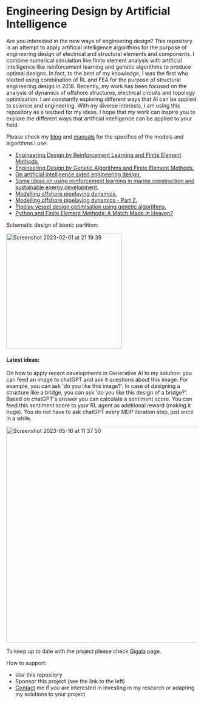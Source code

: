 # Engineering Design by Artificial Intelligence

Are you interested in the new ways of engineering design? This repository is an attempt to apply artificial intelligence algorithms for the purpose of engineering design of electrical and structural elements and components. I combine numerical simulation like finite element analysis with artificial intelligence like reinforcement learning and genetic algorithms to produce optimal designs. In fact, to the best of my knowledge, I was the first who started using combination of RL and FEA for the purpose of structural engineering design in 2018. Recently, my work has been focused on the analysis of dynamics of offshore structures, electrical circuits and topology optimization. I am constantly exploring different ways that AI can be applied to science and engineering. With my diverse interests, I am using this repository as a testbed for my ideas. I hope that my work can inspire you to explore the different ways that artificial intelligence can be applied to your field.
 
 
Please check my [blog](https://gigatskhondia.medium.com/) and [manuals](https://gigatskhondia.github.io/gigala/) for the specifics of the models and algorithms I use:

* [Engineering Design by Reinforcement Learning and Finite Element Methods.](https://gigatskhondia.medium.com/engineering-design-by-reinforcement-learning-and-finite-element-methods-82eb57796424)
* [Engineering Design by Genetic Algorithms and Finite Element Methods.](https://gigatskhondia.medium.com/engineering-design-by-genetic-algorithms-and-finite-element-methods-5077ebadd16e)
* [On artificial intelligence aided engineering design.](https://gigatskhondia.medium.com/on-artificial-intelligence-aided-engineering-design-a6cf6f76b3d9)
* [Some ideas on using reinforcement learning in marine construction and sustainable energy development.](https://gigatskhondia.medium.com/using-reinforcement-learning-in-marine-construction-and-sustainable-energy-development-b5f301fb2397)
* [Modelling offshore pipelaying dynamics.](https://medium.com/@gigatskhondia/modelling-pipelay-dynamics-with-second-order-ordinary-differential-equation-using-python-4d6fc24055b)
* [Modelling offshore pipelaying dynamics - Part 2.](https://gigatskhondia.medium.com/modelling-offshore-pipelaying-dynamics-part-2-in-6-dof-a360965a7a89)
* [Pipelay vessel design optimisation using genetic algorithms.](https://medium.com/@gigatskhondia/pipelay-vessel-design-optimisation-using-genetic-algorithms-506aa04212f1)
* [Python and Finite Element Methods: A Match Made in Heaven?](https://gigatskhondia.medium.com/python-and-finite-element-methods-a-match-made-in-heaven-ee2ed7ca14ee)


Schematic design of bionic partition: 

<img width="304" alt="Screenshot 2023-02-01 at 21 19 39" src="https://user-images.githubusercontent.com/31343916/216661713-34ff7766-0a4d-436d-979c-72053c2c45c8.png">

#### Latest ideas: ####
On how to apply recent developments in Generative AI to my solution: you can feed an image to chatGPT and ask it questions about this image. For example, you can ask 'do you like this image?'. In case of designing a structure like a bridge, you can ask 'do you like this design of a bridge?'. Based on chatGPT's answer you can calculate a sentiment score. You can feed this sentiment score to your RL agent as additional reward (making it huge). You do not have to ask chatGPT every MDP iteration step, just once in a while.

<img width="568" alt="Screenshot 2023-05-16 at 11 37 50" src="https://github.com/gigatskhondia/gigala/assets/31343916/ef983d4e-e8f6-456e-80b9-d2fa95aba1d8">

To keep up to date with the project please check [Gigala](https://www.facebook.com/GigaTsk) page.


How to support:
* star this repository
* Sponsor this project (see the link to the left) 
* [Contact](https://www.facebook.com/GigaTsk) me if you are interested in investing in my research or adapting my solutions to your project
